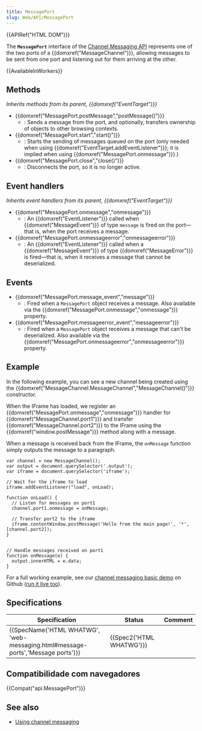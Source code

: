 ```yaml
---
title: MessagePort
slug: Web/API/MessagePort
---
```


{{APIRef("HTML DOM")}}

The **`MessagePort`** interface of the [Channel Messaging API](/pt-BR/docs/Web/API/Channel_Messaging_API) represents one of the two ports of a {{domxref("MessageChannel")}}, allowing messages to be sent from one port and listening out for them arriving at the other.

{{AvailableInWorkers}}

## Methods

_Inherits methods from its parent, {{domxref("EventTarget")}}_

- {{domxref("MessagePort.postMessage","postMessage()")}}
  - : Sends a message from the port, and optionally, transfers ownership of objects to other browsing contexts.
- {{domxref("MessagePort.start","start()")}}
  - : Starts the sending of messages queued on the port (only needed when using {{domxref("EventTarget.addEventListener")}}; it is implied when using {{domxref("MessagePort.onmessage")}}.)
- {{domxref("MessagePort.close","close()")}}
  - : Disconnects the port, so it is no longer active.

## Event handlers

_Inherits event handlers from its parent, {{domxref("EventTarget")}}_

- {{domxref("MessagePort.onmessage","onmessage")}}
  - : An {{domxref("EventListener")}} called when {{domxref("MessageEvent")}} of type `message` is fired on the port—that is, when the port receives a message.
- {{domxref("MessagePort.onmessageerror","onmessageerror")}}
  - : An {{domxref("EventListener")}} called when a {{domxref("MessageEvent")}} of type {{domxref("MessageError")}} is fired—that is, when it receives a message that cannot be deserialized.

## Events

- {{domxref("MessagePort.message_event","message")}}
  - : Fired when a `MessagePort` object receives a message.
    Also available via the {{domxref("MessagePort.onmessage","onmessage")}} property.
- {{domxref("MessagePort.messageerror_event","messageerror")}}
  - : Fired when a `MessagePort` object receives a message that can't be deserialized.
    Also available via the {{domxref("MessagePort.onmessageerror","onmessageerror")}} property.

## Example

In the following example, you can see a new channel being created using the {{domxref("MessageChannel.MessageChannel","MessageChannel()")}} constructor.

When the IFrame has loaded, we register an {{domxref("MessagePort.onmessage","onmessage")}} handler for {{domxref("MessageChannel.port1")}} and transfer {{domxref("MessageChannel.port2")}} to the IFrame using the {{domxref("window.postMessage")}} method along with a message.

When a message is received back from the IFrame, the `onMessage` function simply outputs the message to a paragraph.

```
var channel = new MessageChannel();
var output = document.querySelector('.output');
var iframe = document.querySelector('iframe');

// Wait for the iframe to load
iframe.addEventListener("load", onLoad);

function onLoad() {
  // Listen for messages on port1
  channel.port1.onmessage = onMessage;

  // Transfer port2 to the iframe
  iframe.contentWindow.postMessage('Hello from the main page!', '*', [channel.port2]);
}


// Handle messages received on port1
function onMessage(e) {
  output.innerHTML = e.data;
}
```

For a full working example, see our [channel messaging basic demo](https://github.com/mdn/dom-examples/tree/master/channel-messaging-basic) on Github ([run it live too](https://mdn.github.io/dom-examples/channel-messaging-basic/)).

## Specifications

| Specification                                                                                            | Status                           | Comment |
| -------------------------------------------------------------------------------------------------------- | -------------------------------- | ------- |
| {{SpecName('HTML WHATWG', 'web-messaging.html#message-ports','Message ports')}} | {{Spec2('HTML WHATWG')}} |         |

## Compatibilidade com navegadores

{{Compat("api.MessagePort")}}

## See also

- [Using channel messaging](/pt-BR/docs/Web/API/Channel_Messaging_API/Using_channel_messaging)
